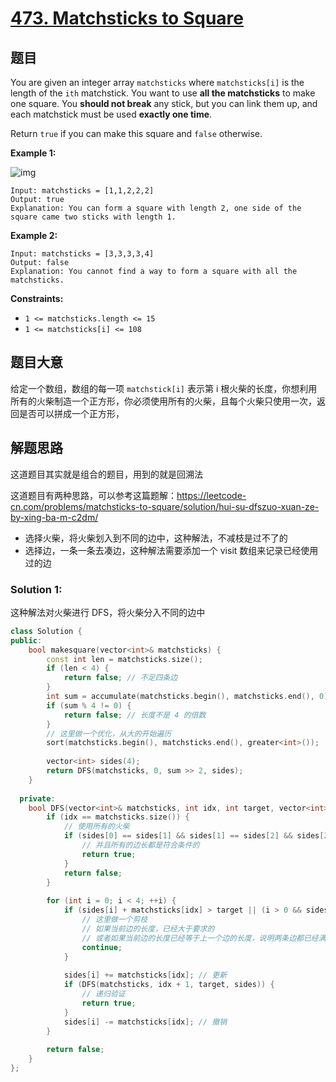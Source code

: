 # [473. Matchsticks to Square](https://leetcode.com/problems/matchsticks-to-square/)

## 题目

You are given an integer array `matchsticks` where `matchsticks[i]` is the length of the `ith` matchstick. You want to use **all the matchsticks** to make one square. You **should not break** any stick, but you can link them up, and each matchstick must be used **exactly one time**.

Return `true` if you can make this square and `false` otherwise.

 

**Example 1:**

![img](https://assets.leetcode.com/uploads/2021/04/09/matchsticks1-grid.jpg)

```
Input: matchsticks = [1,1,2,2,2]
Output: true
Explanation: You can form a square with length 2, one side of the square came two sticks with length 1.
```

**Example 2:**

```
Input: matchsticks = [3,3,3,3,4]
Output: false
Explanation: You cannot find a way to form a square with all the matchsticks.
```

 

**Constraints:**

- `1 <= matchsticks.length <= 15`
- `1 <= matchsticks[i] <= 108`

## 题目大意

给定一个数组，数组的每一项 `matchstick[i]` 表示第 i 根火柴的长度，你想利用所有的火柴制造一个正方形，你必须使用所有的火柴，且每个火柴只使用一次，返回是否可以拼成一个正方形，

## 解题思路

这道题目其实就是组合的题目，用到的就是回溯法

这道题目有两种思路，可以参考这篇题解：https://leetcode-cn.com/problems/matchsticks-to-square/solution/hui-su-dfszuo-xuan-ze-by-xing-ba-m-c2dm/

* 选择火柴，将火柴划入到不同的边中，这种解法，不减枝是过不了的
* 选择边，一条一条去凑边，这种解法需要添加一个 visit 数组来记录已经使用过的边

### Solution 1:

这种解法对火柴进行 DFS，将火柴分入不同的边中

```c++
class Solution {
public:
    bool makesquare(vector<int>& matchsticks) {
        const int len = matchsticks.size();
        if (len < 4) {
            return false; // 不足四条边
        }
        int sum = accumulate(matchsticks.begin(), matchsticks.end(), 0);
        if (sum % 4 != 0) {
            return false; // 长度不是 4 的倍数
        }
        // 这里做一个优化，从大的开始遍历
        sort(matchsticks.begin(), matchsticks.end(), greater<int>());
        
        vector<int> sides(4);
        return DFS(matchsticks, 0, sum >> 2, sides);
    }
    
  private:
    bool DFS(vector<int>& matchsticks, int idx, int target, vector<int>& sides) {
        if (idx == matchsticks.size()) {
            // 使用所有的火柴
            if (sides[0] == sides[1] && sides[1] == sides[2] && sides[2] == sides[3]) {
                // 并且所有的边长都是符合条件的
                return true;
            }
            return false;
        }
        
        for (int i = 0; i < 4; ++i) {
            if (sides[i] + matchsticks[idx] > target || (i > 0 && sides[i] == sides[i - 1])) {
                // 这里做一个剪枝
                // 如果当前边的长度，已经大于要求的
                // 或者如果当前边的长度已经等于上一个边的长度，说明两条边都已经满足条件了
                continue;
            }
            
            sides[i] += matchsticks[idx]; // 更新
            if (DFS(matchsticks, idx + 1, target, sides)) {
                // 递归验证
                return true;
            }
            sides[i] -= matchsticks[idx]; // 撤销
        }
        
        return false;
    }    
};
```

